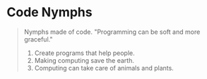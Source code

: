 # Code Nymphs 
> Nymphs made of code. 
> "Programming can be soft and more graceful." 
> 1. Create programs that help people. 
> 2. Making computing save the earth.
> 3. Computing can take care of animals and plants.
